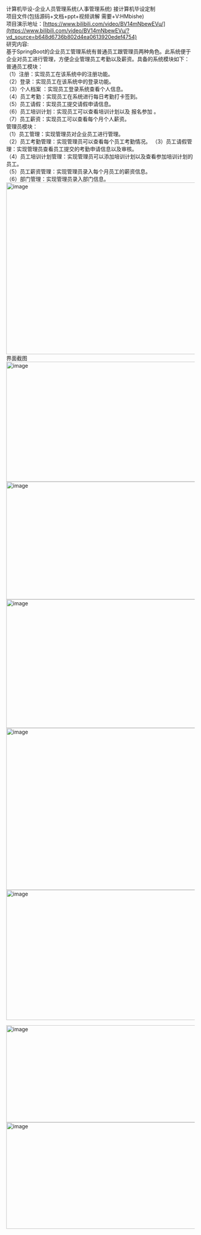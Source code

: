 计算机毕设-企业人员管理系统(人事管理系统) 接计算机毕设定制  
项目文件(包括源码+文档+ppt+视频讲解 需要+V:HMbishe)  
项目演示地址：[https://www.bilibili.com/video/BV14mNbewEVu/](https://www.bilibili.com/video/BV14mNbewEVu/?vd_source=b648d6736b802d4ea0613920edef4754)  
研究内容:  
  基于SpringBoot的企业员工管理系统有普通员工跟管理员两种角色。此系统便于企业对员工进行管理，方便企业管理员工考勤以及薪资。具备的系统模块如下：
普通员工模块：  
（1）注册：实现员工在该系统中的注册功能。  
（2）登录：实现员工在该系统中的登录功能。  
（3）个人档案 ：实现员工登录系统查看个人信息。  
（4）员工考勤：实现员工在系统进行每日考勤打卡签到。  
（5）员工请假：实现员工提交请假申请信息。  
（6）员工培训计划：实现员工可以查看培训计划以及 报名参加 。  
（7）员工薪资：实现员工可以查看每个月个人薪资。  
管理员模块：  
（1）员工管理：实现管理员对企业员工进行管理。  
（2）员工考勤管理：实现管理员可以查看每个员工考勤情况。 
（3）员工请假管理：实现管理员查看员工提交的考勤申请信息以及审核。  
（4）员工培训计划管理：实现管理员可以添加培训计划以及查看参加培训计划的员工。  
（5）员工薪资管理：实现管理员录入每个月员工的薪资信息。  
（6）部门管理：实现管理员录入部门信息。  
<img width="693" height="458" alt="image" src="https://github.com/user-attachments/assets/d6fcd6f4-7ca6-481d-8a6e-c06ddf7be7e9" />  
界面截图
<img width="693" height="320" alt="image" src="https://github.com/user-attachments/assets/22679c5b-34e1-4152-a64d-53fb12b6e8a6" />  
<img width="692" height="314" alt="image" src="https://github.com/user-attachments/assets/cd912070-a6f4-40c9-8d36-e4aacf21ffeb" />  
<img width="692" height="343" alt="image" src="https://github.com/user-attachments/assets/4e6fe032-1c3f-4178-87bf-c2eb7c9cd14b" />  
<img width="693" height="432" alt="image" src="https://github.com/user-attachments/assets/a4f30283-f758-45cd-a7a8-5cea9c6f32e1" />  
<img width="692" height="347" alt="image" src="https://github.com/user-attachments/assets/f4eb0d77-5acf-4c67-b5a1-3775e77e48af" />  

<img width="692" height="259" alt="image" src="https://github.com/user-attachments/assets/d6821e9d-12e7-4610-98c4-f90b4cf33919" />  

<img width="692" height="284" alt="image" src="https://github.com/user-attachments/assets/fc22d13c-cdba-4a9f-917e-a8d6f3b34991" />  






